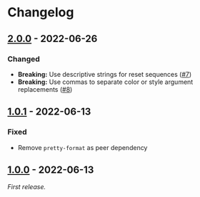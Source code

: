 # Changelog

## [2.0.0] - 2022-06-26

### Changed

- **Breaking:** Use descriptive strings for reset sequences ([#7](https://github.com/mrazauskas/jest-serializer-ansi-escapes/pull/7))
- **Breaking:** Use commas to separate color or style argument replacements ([#8](https://github.com/mrazauskas/jest-serializer-ansi-escapes/pull/8))

## [1.0.1] - 2022-06-13

### Fixed

- Remove `pretty-format` as peer dependency

## [1.0.0] - 2022-06-13

_First release._

[2.0.0]: https://github.com/mrazauskas/jest-serializer-ansi-escapes/releases/tag/v2.0.0
[1.0.1]: https://github.com/mrazauskas/jest-serializer-ansi-escapes/releases/tag/v1.0.1
[1.0.0]: https://github.com/mrazauskas/jest-serializer-ansi-escapes/releases/tag/v1.0.0
